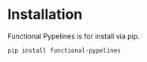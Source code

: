 # Installation

Functional Pypelines is for install via pip.

```bash
pip install functional-pypelines
````
